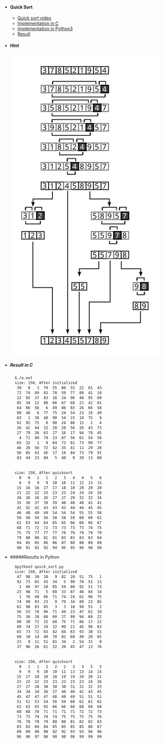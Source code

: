* #### Quick Sort
	* [Quick sort video](https://www.youtube.com/watch?v=y_G9BkAm6B8&index=4&list=PL89B61F78B552C1AB)
	* [Implementation in C](https://github.com/zpoint/Algorithms/tree/master/Sort/quick%20sort/quick_sort.c)
	* [Implementation in Python3](https://github.com/zpoint/Algorithms/tree/master/Sort/quick%20sort/quick_sort.py)
	* [Result](#result-in-c)


* ##### Hint

	![image](https://github.com/zpoint/Algorithms/blob/master/screenshots/qs.svg)


* ##### Result in C

		$./a.out
		size: 150, After initialized
		 39   0   3  79  55  80  55  22  61  43 
		 72  74  89  83  78  59  77  80  41  10 
		 22  95  37  83  18  24  96  40  95  60 
		 85  34  12  88  66  67  68  21  42  81 
		 64  66  56   6  49  86  65  26  66  58 
		 88  40   6  77  75  24  54  23  16  49 
		 83   1  36  48  90  54  15  10  75   9 
		 92  92  75   0  98  24  86  15   2   4 
		 26  42  44  32  20  20  56  26  43  73 
		 27  79  26  63  27  16  17  94  79  45 
		  4  71  89  79  23  87  56  61  54  58 
		 65  32   1   9  64  73  81  73  99  77 
		 46  26  56  72  42  35  41  11  29  20 
		 56  85  43  45  17  18  84  73  79  91 
		 83  44  23  84   5  40   9  39  13  60 
		
		
		size: 150, After quicksort
		  0   0   1   1   2   3   4   4   5   6 
		  6   9   9   9  10  10  11  12  13  15 
		 15  16  16  17  17  18  18  20  20  20 
		 21  22  22  23  23  23  24  24  24  26 
		 26  26  26  26  27  27  29  32  32  34 
		 35  36  37  39  39  40  40  40  41  41 
		 42  42  42  43  43  43  44  44  45  45 
		 46  48  49  49  54  54  54  55  55  56 
		 56  56  56  56  58  58  59  60  60  61 
		 61  63  64  64  65  65  66  66  66  67 
		 68  71  72  72  73  73  73  73  74  75 
		 75  75  77  77  77  78  79  79  79  79 
		 79  80  80  81  81  83  83  83  83  84 
		 84  85  85  86  86  87  88  88  89  89 
		 90  91  92  92  94  95  95  96  98  99 
        
* #####Results in Python

		$python3 quick_sort.py
		size: 150, After initialized
		 47  98  30  18   9  82  28  51  75   1 
		 92  73  65  43  34   5  90  70  51  13 
		  2  66  97  10  85  59  80  92  51  73 
		 23  98  71   5  68  33  87  48  84  14 
		  1  76  40  66  71  74  24  61  96  75 
		 74  99  93  23   9  79  34  89  23  85 
		 62  98  83  85   3   3  18  90  51   2 
		 56  53  78  96  71  49  23  47  62  19 
		 75  36  18  68  60  27  99  94  68  22 
		 80  30  72  15  68  75  71  86  17  22 
		 89  74  27  19  22  99  21  45  98  83 
		 65  73  72  83  42  84  63  93  30  31 
		 68  10  14  40  78  82  68  49  20  85 
		 23   9  11  51  81  34   2  54  31   0 
		 37  96  26  61  32  20  45  47  13  76 
		
		
		size: 150, After quicksort
		  0   1   1   2   2   2   3   3   5   5 
		  9   9   9  10  10  11  13  13  14  14 
		 15  17  18  18  18  19  19  20  20  21 
		 22  22  22  23  23  23  23  23  24  26 
		 27  27  28  30  30  30  31  31  32  33 
		 34  34  34  36  37  40  40  42  43  45 
		 45  47  47  47  48  49  49  51  51  51 
		 51  51  53  54  56  59  60  61  61  62 
		 62  63  65  65  66  66  68  68  68  68 
		 68  68  70  71  71  71  71  72  72  73 
		 73  73  74  74  74  75  75  75  75  76 
		 76  78  78  79  80  80  81  82  82  83 
		 83  83  84  84  85  85  85  85  86  87 
		 89  89  90  90  92  92  93  93  94  96 
		 96  96  97  98  98  98  98  99  99  99 
